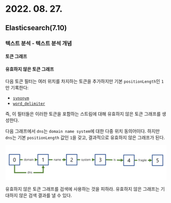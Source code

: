 # 2022. 08. 27.

## Elasticsearch(7.10)

### 텍스트 분석 - 텍스트 분석 개념

#### 토큰 그래프

#### 유효하지 않은 토큰 그래프

다음 토큰 필터는 여러 위치를 차지하는 토큰을 추가하지만 기본 `positionLength`인 `1`만 기록한다:

- [`synonym`](https://www.elastic.co/guide/en/elasticsearch/reference/7.10/analysis-synonym-tokenfilter.html)
- [`word_delimiter`](https://www.elastic.co/guide/en/elasticsearch/reference/7.10/analysis-word-delimiter-tokenfilter.html)

즉, 이 필터들은 이러한 토큰을 포함하는 스트림에 대해 유효하지 않은 토큰 그래프를 생성한다.

다음 그래프에서 `dns`는 `domain name system`에 대한 다중 위치 동의어이다. 하지만 `dns`는 기본 `positionLength` 값인 `1`을 갖고, 결과적으로 유효하지 않은 그래프가 된다.

![2022-08-27-fig1](2022-08-27-fig1.png)

유효하지 않은 토큰 그래프를 검색에 사용하는 것을 피하라. 유효하지 않은 그래프는 기대하지 않은 검색 결과를 낼 수 있다.